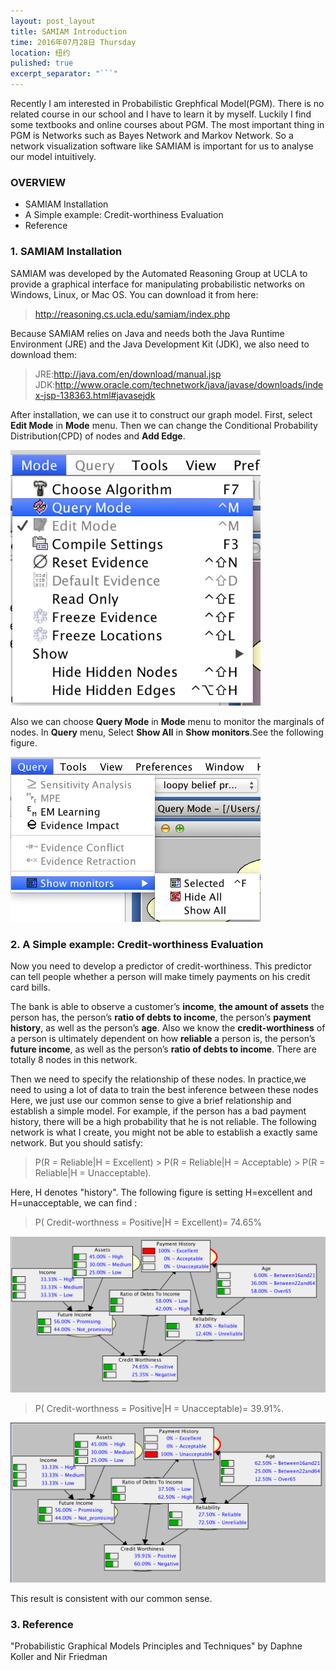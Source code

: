 ```yaml
---
layout: post_layout
title: SAMIAM Introduction
time: 2016年07月28日 Thursday
location: 纽约
pulished: true
excerpt_separator: "```"
---
```

Recently I am interested in Probabilistic Grephfical Model(PGM). There is no related course in our school and I have to learn it by myself. Luckily I find some textbooks and online courses about PGM. The most important thing in PGM is Networks such as Bayes Network and Markov Network. So a network visualization software like SAMIAM is important for us to analyse our model intuitively.

### OVERVIEW
- SAMIAM Installation
- A Simple example: Credit-worthiness Evaluation
- Reference

### 1. SAMIAM Installation

SAMIAM was developed by the Automated Reasoning Group at UCLA to provide a graphical interface for manipulating probabilistic networks on Windows, Linux, or Mac OS. You can download it from here:

> <http://reasoning.cs.ucla.edu/samiam/index.php>

Because SAMIAM relies on Java and needs both the Java Runtime Environment (JRE) and the Java Development Kit (JDK), we also need to download them:

> JRE:<http://java.com/en/download/manual.jsp>
> JDK:<http://www.oracle.com/technetwork/java/javase/downloads/index-jsp-138363.html#javasejdk>

After installation, we can use it to construct our graph model. First, select **Edit Mode** in **Mode** menu. Then we can change the Conditional Probability Distribution(CPD) of nodes and **Add Edge**. 

<img src="/assets/img/PGM/2.png" width="400px" />

Also we can choose **Query Mode** in **Mode** menu to monitor the marginals of nodes. In **Query** menu, Select **Show All** in **Show monitors**.See the following figure.

<img src="/assets/img/PGM/1.png" width="400px" />

### 2. A Simple example: Credit-worthiness Evaluation

Now you need to develop a predictor of credit-worthiness. This predictor can tell people whether a person will make timely payments on his credit card bills.

The bank is able to observe a customer’s **income**, **the amount of assets** the person has, the person’s **ratio of debts to income**, the person’s **payment history**, as well as the person’s **age**.  Also we know the **credit-worthiness** of a person is ultimately dependent on how **reliable** a person is, the person’s **future income**, as well as the person’s **ratio of debts to income**. There are totally 8 nodes in this network.

Then we need to specify the relationship of these nodes. In practice,we need to using a lot of data to train the best inference between these nodes Here, we just use our common sense to give a brief relationship and establish a simple model. For example, if the person has a bad payment history, there will be a high probability that he is not reliable. The following network is what I create, you might not be able to establish a exactly same network. But you should satisfy:

> P(R = Reliable|H = Excellent) > P(R = Reliable|H = Acceptable) > P(R = Reliable|H = Unacceptable).

Here, H denotes "history". The following figure is setting H=excellent and H=unacceptable, we can find :

> P( Credit-worthness = Positive|H = Excellent)= 74.65% 

<img src="/assets/img/PGM/3.png" width="640px" />

> P( Credit-worthness = Positive|H = Unacceptable)= 39.91%. 

<img src="/assets/img/PGM/4.png" width="640px" />

This result is consistent with our common sense.

### 3. Reference

"Probabilistic Graphical Models Principles and Techniques" by Daphne Koller and Nir Friedman
